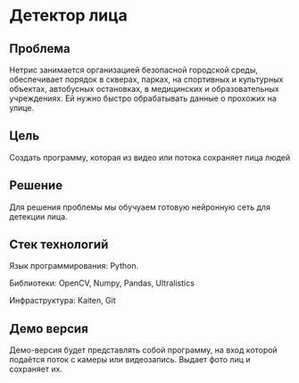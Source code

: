 # Детектор лица

## Проблема

Нетрис занимается организацией безопасной городской среды, обеспечивает порядок в скверах, парках, на спортивных и культурных объектах, автобусных остановках, в медицинских и образовательных учреждениях. Ей нужно быстро обрабатывать данные о прохожих на улице.

## Цель

Создать программу, которая из видео или потока сохраняет лица людей

## Решение

Для решения проблемы мы обучуаем готовую нейронную сеть для детекции лица. 

## Стек технологий

Язык программирования: Python.

Библиотеки: OpenCV, Numpy, Pandas, Ultralistics 

Инфраструктура: Kaiten, Git

## Демо версия

Демо-версия будет представлять собой программу, на вход которой подаётся поток с камеры или видеозапись. Выдает фото лиц и сохраняет их.
